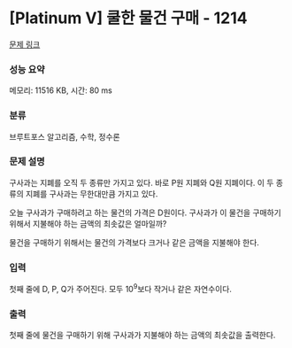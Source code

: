 # [Platinum V] 쿨한 물건 구매 - 1214 

[문제 링크](https://www.acmicpc.net/problem/1214) 

### 성능 요약

메모리: 11516 KB, 시간: 80 ms

### 분류

브루트포스 알고리즘, 수학, 정수론

### 문제 설명

<p>구사과는 지폐를 오직 두 종류만 가지고 있다. 바로 P원 지폐와 Q원 지폐이다. 이 두 종류의 지폐를 구사과는 무한대만큼 가지고 있다.</p>

<p>오늘 구사과가 구매하려고 하는 물건의 가격은 D원이다. 구사과가 이 물건을 구매하기 위해서 지불해야 하는 금액의 최솟값은 얼마일까?</p>

<p>물건을 구매하기 위해서는 물건의 가격보다 크거나 같은 금액을 지불해야 한다.</p>

### 입력 

 <p>첫째 줄에 D, P, Q가 주어진다. 모두 10<sup>9</sup>보다 작거나 같은 자연수이다.</p>

### 출력 

 <p>첫째 줄에 물건을 구매하기 위해 구사과가 지불해야 하는 금액의 최솟값을 출력한다.</p>

